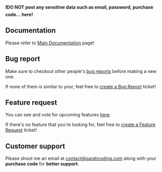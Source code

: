 **:exclamation:DO NOT post any sensitive data such as email, password, purchase code... here!**

## Documentation

Please refer to [Main Documentation](https://sarahcoding.com/docs/elementor-mega-menu) page!

## Bug report

Make sure to checkout other people's [bug reports](https://github.com/sarah-coding/mega-menu-pro-for-elementor/issues?q=is%3Aissue+is%3Aopen+label%3Abug) before making a new one.

If none of them is similar to your, feel free to [create a Bug Report](https://github.com/sarah-coding/mega-menu-pro-for-elementor/issues/new?assignees=sarah-coding&labels=bug&template=bug_report.md&title=%5BBUG%5D+A+descriptive+title+about+the+bug) ticket!

## Feature request

You can see and vote for upcoming features [here](https://github.com/sarah-coding/mega-menu-pro-for-elementor/issues?q=is%3Aissue+is%3Aopen+label%3Aenhancement).

If there's no feature that you're looking for, feel free to [create a Feature Request](https://github.com/sarah-coding/mega-menu-pro-for-elementor/issues/new?assignees=sarah-coding&labels=enhancement&template=feature_request.md&title=%5BFEATURE%5D+A+descriptive+title+about+the+features) ticket!

## Customer support

Please shoot me an email at [contact@sarahcoding.com](mailto:contact@sarahcoding.com) along with your **purchase code** for **better support**.




